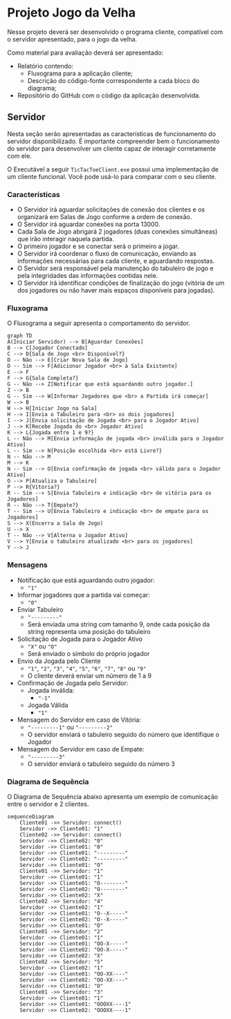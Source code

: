 # Projeto Jogo da Velha

Nesse projeto deverá ser desenvolvido o programa cliente, compatível com o servidor apresentado, 
para o jogo da velha.

Como material para avaliação deverá ser apresentado:

- Relatório contendo:
  - Fluxograma para a aplicação cliente;
  - Descrição do código-fonte correspondente a cada bloco do diagrama;
- Repositório do GitHub com o código da aplicação desenvolvida.

## Servidor

Nesta seção serão apresentadas as características de funcionamento do servidor disponibilizado. É importante compreender bem o funcionamento do servidor para desenvolver um cliente capaz de interagir corretamente com ele.

O Executável a seguir `TicTacToeClient.exe` possui uma implementação de um cliente funcional. Você pode usá-lo para
comparar com o seu cliente.

### Características

- O Servidor irá aguardar solicitações de conexão dos clientes e os organizará em Salas de Jogo conforme a ordem de conexão.
- O Servidor irá aguardar conexões na porta 13000.
- Cada Sala de Jogo abrigará 2 jogadores (duas conexões simultâneas) que irão interagir naquela partida.
- O primeiro jogador e se conectar será o primeiro a jogar.
- O Servidor irá coordenar o fluxo de comunicação, enviando as informações necessárias para cada cliente, e aguardando respostas.
- O Servidor será responsável pela manutenção do tabuleiro de jogo e pela integridades das informações contidas nele.
- O Servidor irá identificar condições de finalização do jogo (vitória de um dos jogadores ou não haver mais espaços disponíveis para jogadas).

### Fluxograma

O Fluxograma a seguir apresenta o comportamento do servidor.

```mermaid
graph TD
A(Iniciar Servidor) --> B[Aguardar Conexões]
B --> C[Jogador Conectado]
C --> D{Sala de Jogo <br> Disponível?}
D -- Não --> E[Criar Nova Sala de Jogo]
D -- Sim --> F[Adicionar Jogador <br> à Sala Existente]
E --> F
F --> G{Sala Completa?}
G -- Não --> Z[Notificar que está aguardando outro jogador.]
Z --> B
G -- Sim --> W[Informar Jogadores que <br> a Partida irá começar]
W --> B
W --> H[Iniciar Jogo na Sala]
H --> I[Envia o Tabuleiro para <br> os dois jogadores]
I --> J[Envia solicitação de Jogada <br> para o Jogador Ativo]
J --> K[Recebe Jogada do <br> Jogador Ativo]
K --> L{Jogada entre 1 e 9?}
L -- Não --> M[Envia informação de jogada <br> inválida para o Jogador Ativo]
L -- Sim --> N{Posição escolhida <br> está Livre?}
N -- Não --> M
M --> K
N -- Sim --> O[Envia confirmação de jogada <br> válida para o Jogador Ativo]
O --> P[Atualiza o Tabuleiro]
P --> R{Vitória?}
R -- Sim --> S[Envia Tabuleiro e indicação <br> de vitória para os Jogadores]
R -- Não --> T{Empate?}
T -- Sim --> U[Envia Tabuleiro e indicação <br> de empate para os Jogadores]
S --> X(Encerra a Sala de Jogo)
U --> X
T -- Não --> V[Alterna o Jogador Ativo]
V --> Y[Envia o tabuleiro atualizado <br> para os jogadores]
Y --> J
```

### Mensagens

- Notificação que está aguardando outro jogador:
  - `"1"`
- Informar jogadores que a partida vai começar:
  - `"0"`
- Enviar Tabuleiro
  - `"---------"`
  - Será enviada uma string com tamanho 9, onde cada posição da string representa uma posição do tabuleiro
- Solicitação de Jogada para o Jogador Ativo
  - `"X"` ou `"O"`
  - Será enviado o símbolo do próprio jogador
- Envio da Jogada pelo Cliente
  - `"1"`, `"2"`, `"3"`, `"4"`, `"5"`, `"6"`, `"7"`, `"8"` ou `"9"`
  - O cliente deverá enviar um número de 1 a 9
- Confirmação de Jogada pelo Servidor:
  - Jogada inválida:
    - `"-1"`
  - Jogada Válida
    - `"1"`
- Mensagem do Servidor em caso de Vitória:
  - `"---------1"` ou `"---------2"`
  - O servidor enviará o tabuleiro seguido do número que identifique o Jogador
- Mensagem do Servidor em caso de Empate:
  - `"---------3"`
  - O servidor enviará o tabuleiro seguido do número 3

### Diagrama de Sequência

O Diagrama de Sequência abaixo apresenta um exemplo de comunicação entre o servidor e 2 clientes.

```mermaid
sequenceDiagram
    Cliente01 ->> Servidor: connect()
    Servidor ->> Cliente01: "1"
    Cliente02 ->> Servidor: connect()
    Servidor ->> Cliente02: "0"
    Servidor ->> Cliente01: "0"
    Servidor ->> Cliente01: "---------"
    Servidor ->> Cliente02: "---------"
    Servidor ->> Cliente01: "O"
    Cliente01 ->> Servidor: "1"
    Servidor ->> Cliente01: "1"
    Servidor ->> Cliente01: "O--------"
    Servidor ->> Cliente02: "O--------"
    Servidor ->> Cliente02: "X"
    Cliente02 ->> Servidor: "4"
    Servidor ->> Cliente02: "1"
    Servidor ->> Cliente01: "O--X-----"
    Servidor ->> Cliente02: "O--X-----"
    Servidor ->> Cliente01: "O"
    Cliente01 ->> Servidor: "2"
    Servidor ->> Cliente01: "1"
    Servidor ->> Cliente01: "OO-X-----"
    Servidor ->> Cliente02: "OO-X-----"
    Servidor ->> Cliente02: "X"
    Cliente02 ->> Servidor: "5"
    Servidor ->> Cliente02: "1"
    Servidor ->> Cliente01: "OO-XX----"
    Servidor ->> Cliente02: "OO-XX----"
    Servidor ->> Cliente01: "O"
    Cliente01 ->> Servidor: "3"
    Servidor ->> Cliente01: "1"
    Servidor ->> Cliente01: "OOOXX----1"
    Servidor ->> Cliente02: "OOOXX----1"
```